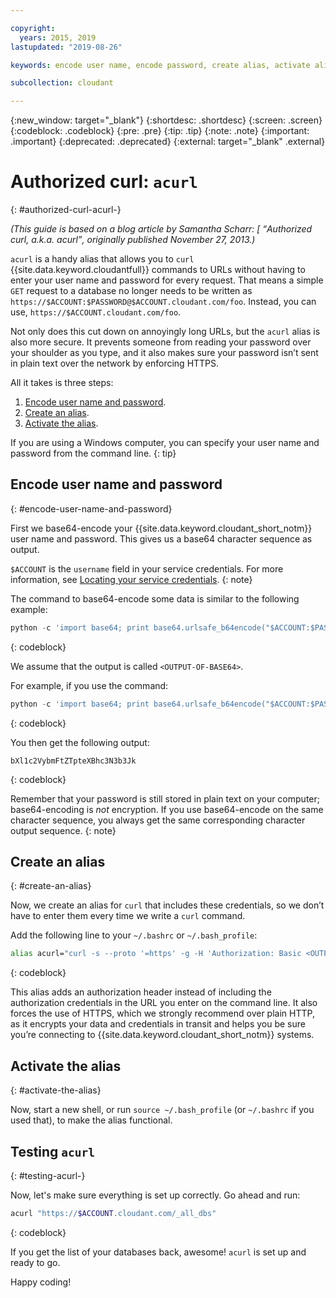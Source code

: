 ```yaml
---

copyright:
  years: 2015, 2019
lastupdated: "2019-08-26"

keywords: encode user name, encode password, create alias, activate alias, test acurl

subcollection: cloudant

---
```


{:new_window: target="_blank"}
{:shortdesc: .shortdesc}
{:screen: .screen}
{:codeblock: .codeblock}
{:pre: .pre}
{:tip: .tip}
{:note: .note}
{:important: .important}
{:deprecated: .deprecated}
{:external: target="_blank" .external}

<!-- Acrolinx: 2017-05-10 -->

# Authorized curl: `acurl`
{: #authorized-curl-acurl-}

*(This guide is based on a blog article by Samantha Scharr: [
<q>Authorized curl, a.k.a. acurl</q>, originally published November 27, 2013.)*

`acurl` is a handy alias that allows you to `curl` {{site.data.keyword.cloudantfull}} commands to URLs
without having to enter your user name and password for every request.
That means a simple `GET` request to a database no longer needs to be written as
`https://$ACCOUNT:$PASSWORD@$ACCOUNT.cloudant.com/foo`. Instead, you can use, `https://$ACCOUNT.cloudant.com/foo`.

Not only does this cut down on annoyingly long URLs,
but the `acurl` alias is also more secure.
It prevents someone from reading your password over your shoulder as you type,
and it also makes sure your password isn’t sent in plain text over the network by enforcing HTTPS.

All it takes is three steps:

1.	[Encode user name and password](#encode-user-name-and-password).
2.	[Create an alias](#create-an-alias).
3.	[Activate the alias](#activate-the-alias).

If you are using a Windows computer, you can specify your user name and password from the command line.
{: tip}

## Encode user name and password
{: #encode-user-name-and-password}

First we base64-encode your {{site.data.keyword.cloudant_short_notm}} user name and password.
This gives us a base64 character sequence as output.

`$ACCOUNT` is the `username` field in your service credentials. For more information, see [Locating your service credentials](/docs/services/Cloudant?topic=cloudant-creating-an-ibm-cloudant-instance-on-ibm-cloud#locating-your-service-credentials).
{: note}

The command to base64-encode some data is similar to the following example:

```python
python -c 'import base64; print base64.urlsafe_b64encode("$ACCOUNT:$PASSWORD")'
```
{: codeblock}

We assume that the output is called `<OUTPUT-OF-BASE64>`.

For example,
if you use the command:

```python
python -c 'import base64; print base64.urlsafe_b64encode("$ACCOUNT:$PASSWORD")'
```
{: codeblock}

You then get the following output:

```
bXl1c2VybmFtZTpteXBhc3N3b3Jk
```
{: codeblock}

Remember that your password is still stored in plain text on your computer; base64-encoding is *not* encryption. If you use base64-encode on the same character sequence, you always get the same corresponding character output sequence.
{: note}

## Create an alias
{: #create-an-alias}

Now, we create an alias for `curl` that includes these credentials, so we don’t have to enter them every time we write a `curl` command.

Add the following line to your `~/.bashrc` or `~/.bash_profile`:

```sh
alias acurl="curl -s --proto '=https' -g -H 'Authorization: Basic <OUTPUT-OF-BASE64>'"
```
{: codeblock}

This alias adds an authorization header instead of including the
authorization credentials in the URL you enter on the command line.
It also forces the use of HTTPS, which we strongly recommend over plain HTTP, as it encrypts your data and credentials in transit and helps you be sure you’re connecting to {{site.data.keyword.cloudant_short_notm}} systems.

## Activate the alias
{: #activate-the-alias}

Now, start a new shell, or run `source ~/.bash_profile` (or `~/.bashrc` if you used that), to make the alias functional.

## Testing `acurl`
{: #testing-acurl-}

Now, let's make sure everything is set up correctly.
Go ahead and run:

```sh
acurl "https://$ACCOUNT.cloudant.com/_all_dbs"
```
{: codeblock}

If you get the list of your databases back,
awesome!
`acurl` is set up and ready to go.

Happy coding!
